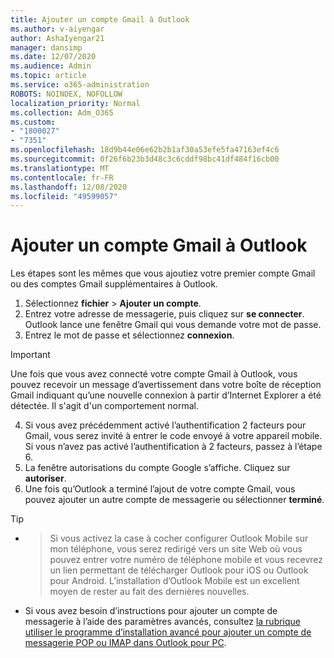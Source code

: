 ```yaml
---
title: Ajouter un compte Gmail à Outlook
ms.author: v-aiyengar
author: AshaIyengar21
manager: dansimp
ms.date: 12/07/2020
ms.audience: Admin
ms.topic: article
ms.service: o365-administration
ROBOTS: NOINDEX, NOFOLLOW
localization_priority: Normal
ms.collection: Adm_O365
ms.custom:
- "1800027"
- "7351"
ms.openlocfilehash: 18d9b44e06e62b2b1af30a53efe5fa47163ef4c6
ms.sourcegitcommit: 0f26f6b23b3d48c3c6cddf98bc41df484f16cb00
ms.translationtype: MT
ms.contentlocale: fr-FR
ms.lasthandoff: 12/08/2020
ms.locfileid: "49599057"
---
```

# <a name="add-a-gmail-account-to-outlook"></a>Ajouter un compte Gmail à Outlook

Les étapes sont les mêmes que vous ajoutiez votre premier compte Gmail ou des comptes Gmail supplémentaires à Outlook.

1. Sélectionnez **fichier**  >  **Ajouter un compte**.
1. Entrez votre adresse de messagerie, puis cliquez sur **se connecter**. Outlook lance une fenêtre Gmail qui vous demande votre mot de passe. 
1. Entrez le mot de passe et sélectionnez **connexion**.
> [!IMPORTANT]
> Une fois que vous avez connecté votre compte Gmail à Outlook, vous pouvez recevoir un message d’avertissement dans votre boîte de réception Gmail indiquant qu’une nouvelle connexion à partir d’Internet Explorer a été détectée. Il s'agit d'un comportement normal.
4. Si vous avez précédemment activé l’authentification 2 facteurs pour Gmail, vous serez invité à entrer le code envoyé à votre appareil mobile. Si vous n’avez pas activé l’authentification à 2 facteurs, passez à l’étape 6.
1. La fenêtre autorisations du compte Google s’affiche. Cliquez sur **autoriser**.
1. Une fois qu’Outlook a terminé l’ajout de votre compte Gmail, vous pouvez ajouter un autre compte de messagerie ou sélectionner **terminé**.
> [!TIP]
- > Si vous activez la case à cocher configurer Outlook Mobile sur mon téléphone, vous serez redirigé vers un site Web où vous pouvez entrer votre numéro de téléphone mobile et vous recevrez un lien permettant de télécharger Outlook pour iOS ou Outlook pour Android. L’installation d’Outlook Mobile est un excellent moyen de rester au fait des dernières nouvelles.
- Si vous avez besoin d’instructions pour ajouter un compte de messagerie à l’aide des paramètres avancés, consultez [la rubrique utiliser le programme d’installation avancé pour ajouter un compte de messagerie POP ou IMAP dans Outlook pour PC](https://support.microsoft.com/office/change-or-update-email-account-settings-in-outlook-for-windows-560a9065-3c3a-4ec5-a24f-cdb9a8d622a2#bkmk_advanced).
